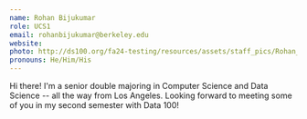 ```yaml
---
name: Rohan Bijukumar
role: UCS1
email: rohanbijukumar@berkeley.edu
website: 
photo: http://ds100.org/fa24-testing/resources/assets/staff_pics/Rohan_Bijukumar.jpg
pronouns: He/Him/His
---
```

Hi there! I'm a senior double majoring in Computer Science and Data Science -- all the way from Los Angeles. Looking forward to meeting some of you in my second semester with Data 100!
